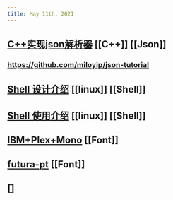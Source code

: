 ```yaml
---
title: May 11th, 2021
---
```


## [C++实现json解析器](https://zhuanlan.zhihu.com/json-tutorial) [[C++]] [[Json]]
### https://github.com/miloyip/json-tutorial
## [Shell 设计介绍](https://zhuanlan.zhihu.com/p/24331663) [[linux]] [[Shell]]
## [Shell 使用介绍](https://a-wing.top/shell/2021/05/05/new-shell.html) [[linux]] [[Shell]]
## [IBM+Plex+Mono](https://fonts.google.com/specimen/IBM+Plex+Mono) [[Font]]
## [futura-pt](https://fonts.adobe.com/fonts/futura-pt#fonts-section) [[Font]]
## []
